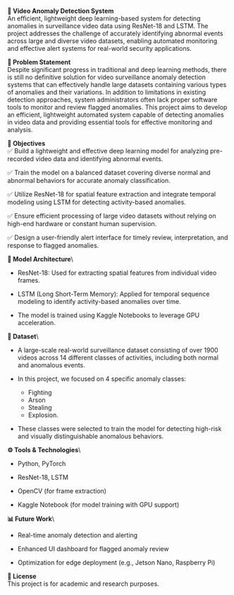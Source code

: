 **🎥 Video Anomaly Detection System**\
An efficient, lightweight deep learning-based system for detecting anomalies in surveillance video data using ResNet-18 and LSTM. The project addresses the challenge of accurately identifying abnormal events across large and diverse video datasets, enabling automated monitoring and effective alert systems for real-world security applications.

**📌 Problem Statement**\
Despite significant progress in traditional and deep learning methods, there is still no definitive solution for video surveillance anomaly detection systems that can effectively handle large datasets containing various types of anomalies and their variations. In addition to limitations in existing detection approaches, system administrators often lack proper software tools to monitor and review flagged anomalies. This project aims to develop an efficient, lightweight automated system capable of detecting anomalies in video data and providing essential tools for effective monitoring and analysis.

**🎯 Objectives**\
✅ Build a lightweight and effective deep learning model for analyzing pre-recorded video data and identifying abnormal events.

✅ Train the model on a balanced dataset covering diverse normal and abnormal behaviors for accurate anomaly classification.

✅ Utilize ResNet-18 for spatial feature extraction and integrate temporal modeling using LSTM for detecting activity-based anomalies.

✅ Ensure efficient processing of large video datasets without relying on high-end hardware or constant human supervision.

✅ Design a user-friendly alert interface for timely review, interpretation, and response to flagged anomalies.

**🧠 Model Architecture**\
* ResNet-18: Used for extracting spatial features from individual video frames.

* LSTM (Long Short-Term Memory): Applied for temporal sequence modeling to identify activity-based anomalies over time.

* The model is trained using Kaggle Notebooks to leverage GPU acceleration.

**📂 Dataset**\

* A large-scale real-world surveillance dataset consisting of over 1900 videos across 14 different classes of activities, including both normal and anomalous events.

* In this project, we focused on 4 specific anomaly classes:
  - Fighting
  -  Arson
  -  Stealing
  -  Explosion.

* These classes were selected to train the model for detecting high-risk and visually distinguishable anomalous behaviors.

**⚙️ Tools & Technologies**\
* Python, PyTorch

* ResNet-18, LSTM

* OpenCV (for frame extraction)

* Kaggle Notebook (for model training with GPU support)

**📊 Future Work**\
* Real-time anomaly detection and alerting

* Enhanced UI dashboard for flagged anomaly review

* Optimization for edge deployment (e.g., Jetson Nano, Raspberry Pi)

**🧾 License**\
This project is for academic and research purposes.
